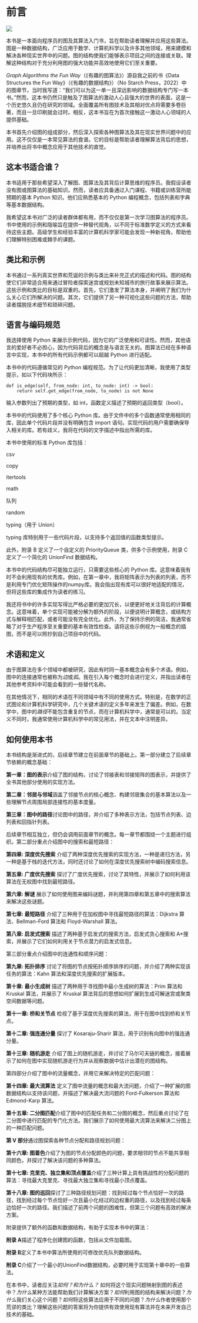 

# 前言



![](img/opener.jpg)

本书是一本面向程序员的图及其算法入门书，旨在帮助读者理解并应用这些算法。图是一种数据结构，广泛应用于数学、计算机科学以及许多其他领域，用来建模和解决各种现实世界中的问题。图的结构使我们能够表示项目之间的连接或关联。理解这种结构对于充分利用图的强大功能并高效地使用它们至关重要。

*Graph Algorithms the Fun Way*（《有趣的图算法》）源自我之前的书《Data Structures the Fun Way》（《有趣的数据结构》）（No Starch Press，2022）中的图章节，当时我写道：“我们可以为这一单一且深远影响的数据结构专门写一本书。”然而，这本书仍然只是触及了图算法的激动人心且强大的世界的表面，这是一个历史悠久且仍在研究的领域。全面覆盖所有图技术及其相对优点将需要多卷巨著，而且一旦印刷就会过时。相反，这本书旨在为首次接触这一激动人心领域的人提供基础。

本书首先介绍图的组成部分，然后深入探索各种图算法及其在现实世界问题中的应用。这不仅仅是一本常见算法的食谱。它的目标是帮助读者理解算法背后的思想，并培养出将书中概念应用于其他技术的直觉。

## 这本书适合谁？

本书适用于那些希望深入了解图、图算法及其背后计算思维的程序员。我假设读者没有图或图算法的基础知识。然而，读者应具备通过入门课程、书籍或训练营所能预期的基本 Python 知识。他们应熟悉基本的 Python 编程概念，包括列表和字典等基本数据结构。

我希望这本书对广泛的读者群体都有用，而不仅仅是第一次学习图算法的程序员。书中使用的示例和隐喻旨在提供一种替代视角，以不同于标准数学定义的方式来看待这些主题。高级学生和经验丰富的计算机科学家可能会发现一种新视角，帮助他们理解特别困难或棘手的课题。

## 类比和示例

本书通过一系列真实世界和荒诞的示例与类比来补充正式的描述和代码。图的结构使它们非常适合用来通过冒险者探索迷宫或规划未知城市的旅行故事来展示算法。这些示例和类比的目标是双重的。首先，它们激发了算法本身，并阐明了我们为什么关心它们所解决的问题。其次，它们提供了另一种可视化这些问题的方法，帮助读者摆脱技术细节和琐碎问题。

## 语言与编码规范

我选择使用 Python 来展示示例代码，因为它的广泛使用和可读性。然而，其他语言的爱好者不必担心，因为代码背后的概念是与语言无关的。图算法已经在多种语言中实现，本书中的所有代码示例都可以超越 Python 进行适配。

本书中的代码遵循常见的 Python 编程规范。为了让代码更加清晰，我使用了类型提示，如以下代码块所示：

```
def is_edge(self, from_node: int, to_node: int) -> bool:
    return self.get_edge(from_node, to_node) is not None 
```

输入参数列出了预期的类型，如 int，函数定义描述了预期的返回类型（bool）。

本书中的代码使用了多个核心 Python 库。由于文件中的多个函数通常使用相同的库，因此单个代码片段并没有明确包含 import 语句。实现代码的用户需要确保导入相关的库。若有歧义，我将在代码的文字描述中指出所需的库。

本书中使用的标准 Python 库包括：

csv

copy

itertools

math

队列

random

typing（用于 Union）

typing 库特别用于一些代码片段，以支持多个返回值的函数类型提示。

此外，附录 B 定义了一个自定义的 PriorityQueue 类，供多个示例使用，附录 C 定义了一个简化的 UnionFind 数据结构。

本书中的代码结构尽可能独立运行，只需要这些核心的 Python 库。这意味着我有时不会利用现有的优秀库。例如，在第一章中，我将矩阵表示为列表的列表，而不是利用专门优化矩阵操作的numpy库。我会指出现有库可以很好地适配的情况，但将这些库的集成作为读者的练习。

我还将书中的许多实现写得比严格必要的更加冗长，以便更好地关注背后的计算概念。这意味着，单个实现可能被分解为额外的阶段，以便说明计算概念，或结构方式与解释相匹配，或者可能没有完全优化。此外，为了保持示例的简洁，我通常省略了对于生产程序至关重要的基本有效性检查。请将这些示例视为一般概念的插图，而不是可以照抄到自己项目中的代码。

## 术语和定义

由于图算法在多个领域中都被研究，因此有时同一基本概念会有多个术语。例如，图中的连接通常也被称为*边*或*弧*。我在引入每个概念时会进行定义，并指出读者在其他参考资料中可能会看到的一些替代名称。

在其他情况下，相同的术语在不同领域中有不同的使用方式。特别是，在数学的正式图论和计算机科学研究中，几个关键术语的定义多年来发生了偏差。例如，在数学中，图中的*路径*不能包含重复的节点，而在计算机科学中，通常是可以的。当定义不同时，我通常使用计算机科学中的常见用法，并在文本中注明差异。

## 如何使用本书

本书结构是渐进式的，后续章节建立在前面章节的基础上。第一部分建立了后续章节依赖的概念基础：

**第一章：图的表示**介绍了图的结构，讨论了邻接表和邻接矩阵的图表示，并提供了全书其他部分使用的实现方法。

**第二章：邻居与邻域**涵盖了邻接节点的核心概念、构建邻居集合的基本算法以及一些理解节点周围局部连接性的基本度量。

**第三章：图中的路径**讨论图中的路径，并介绍了多种表示方法，包括节点列表、边列表和回指针列表。

后续章节相互独立，但仍会调用前面章节的概念。每一章节都围绕一个主题进行组织。第二部分重点介绍图中的搜索和最短路径：

**第四章: 深度优先搜索** 介绍了两种深度优先搜索的实现方法，一种是递归方法，另一种是基于栈的迭代方法，同时还讨论了如何在深度优先搜索树中编码搜索信息。

**第五章: 广度优先搜索** 探讨了广度优先搜索，讨论了其特性，并展示了如何利用该算法在无权图中找到最短路径。

**第六章: 解谜** 展示了如何使用图来编码谜题，并利用第四章和第五章中的搜索算法来解决这些谜题。

**第七章: 最短路径** 介绍了三种用于在加权图中寻找最短路径的算法：Dijkstra 算法、Bellman-Ford 算法和 Floyd-Warshall 算法。

**第八章: 启发式搜索** 描述了两种基于启发式的搜索方法，启发式贪心搜索和 A*搜索，并展示了它们如何利用关于节点潜力的启发式信息。

第三部分重点介绍图中的连通性和顺序问题：

**第九章: 拓扑排序** 讨论了将图的节点按拓扑顺序排序的问题，并介绍了两种实现该任务的算法：Kahn 算法和深度优先搜索的扩展版本。

**第十章: 最小生成树** 描述了两种用于寻找图中最小生成树的算法：Prim 算法和 Kruskal 算法，并展示了 Kruskal 算法背后的思想如何扩展到生成可解迷宫或聚类空间数据等问题。

**第十一章: 桥和关节点** 检视了基于深度优先搜索的算法，用于在图中找到桥和关节点。

**第十二章: 强连通分量** 探讨了 Kosaraju-Sharir 算法，用于识别有向图中的强连通分量。

**第十三章: 随机游走** 介绍了图上的随机游走，并讨论了马尔可夫链的概念，接着展示了如何在图中实现随机游走行为并从观察数据中估计出潜在的图结构。

第四部分介绍了图中的流量概念，并用它来解决特定的匹配问题：

**第十四章: 最大流算法** 定义了图中流量的概念和最大流问题，介绍了一种扩展的图数据结构以支持该问题，并描述了解决最大流问题的 Ford-Fulkerson 算法和 Edmond-Karp 算法。

**第十五章: 二分图匹配**介绍了图中的匹配任务和二分图的概念，然后重点讨论了在二分图中进行匹配的专门化方法。我们展示了如何使用最大流算法来解决二分图上的一种匹配问题。

**第 V 部分**通过图探索各种节点分配和路径规划问题：

**第十六章: 图着色**介绍了为图的节点分配颜色的问题，要求相邻的节点不能共享相同颜色，并探讨了解决该问题的多种算法。

**第十七章: 克里克、独立集和顶点覆盖**介绍了三种计算上具有挑战性的分配问题的算法：寻找最大克里克、寻找最大独立集和寻找最小顶点覆盖。

**第十八章: 图的巡回**探讨了三种路径规划问题：找到经过每个节点恰好一次的路径，找到经过每个节点恰好一次且最小化经过的边权重的路径，以及找到经过每条边恰好一次的路径。我们描述了前两个问题的困难性，但第三个问题有高效的解决方案。

附录提供了额外的函数和数据结构，有助于实现本书中的算法：

**附录 A**描述了程序化创建图的函数，包括从文件加载图。

**附录 B**定义了本书中算法所使用的可修改优先队列数据结构。

**附录 C**介绍了一个最小的UnionFind数据结构，必要时用于实现第十章中的一些算法。

在本书中，读者应关注*如何？*和*为什么？* 如何将这个现实问题映射到图的表述中？*为什么*某种方法能帮助我们计算解决方案？*如何*利用图的结构来解决问题？*为什么*我们关心这个问题？*如何*将这些算法应用于不同的问题？*为什么*作者使用那个荒谬的类比？理解这些问题的答案将为你提供有效使用现有算法并在未来开发自己技术的基础。
